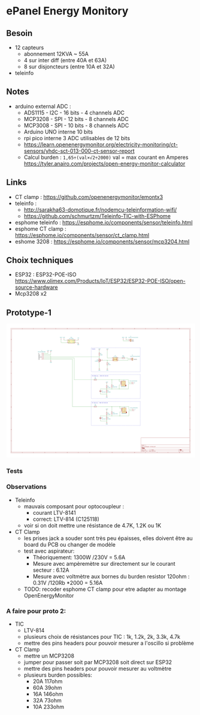 # ePanel Energy Monitory

## Besoin

 - 12 capteurs
   - abonnement 12KVA ~ 55A
   - 4 sur inter diff (entre 40A et 63A)
   - 8 sur disjoncteurs (entre 10A et 32A)
 - teleinfo
 
## Notes

 - arduino external ADC :
   - ADS1115 - I2C - 16 bits - 4 channels ADC
   - MCP3208 - SPI - 12 bits - 8 channels ADC
   - MCP3008 - SPI - 10 bits - 8 channels ADC
   - Arduino UNO interne 10 bits
   - rpi pico interne 3 ADC utilisables de 12 bits
   - https://learn.openenergymonitor.org/electricity-monitoring/ct-sensors/yhdc-sct-013-000-ct-sensor-report
   - Calcul burden : `1,65÷(val×√2÷2000)` val = max courant en Amperes https://tyler.anairo.com/projects/open-energy-monitor-calculator

## Links

 - CT clamp : https://github.com/openenergymonitor/emontx3
 - teleinfo :
   - http://sarakha63-domotique.fr/nodemcu-teleinformation-wifi/
   - https://github.com/schmurtzm/Teleinfo-TIC-with-ESPhome
 - esphome teleinfo : https://esphome.io/components/sensor/teleinfo.html
 - esphome CT clamp : https://esphome.io/components/sensor/ct_clamp.html
 - eshome 3208 : https://esphome.io/components/sensor/mcp3204.html
## Choix techniques

 - ESP32 : ESP32-POE-ISO https://www.olimex.com/Products/IoT/ESP32/ESP32-POE-ISO/open-source-hardware
 - Mcp3208 x2

## Prototype-1

![](prototype-1/schematic.png)

### Tests

### Observations

- Teleinfo
  - mauvais composant pour optocoupleur :
    - courant LTV-8141
    - correct: LTV-814 (C125118)
  - voir si on doit mettre une résistance de 4.7K, 1.2K ou 1K
- CT Clamp
  - les prises jack a souder sont très peu épaisses, elles doivent être au board du PCB ou changer de modèle
  - test avec aspirateur:
    - Théoriquement: 1300W /230V = 5.6A
    - Mesure avec ampèremètre sur directement sur le courant secteur : 6.12A
    - Mesure avec voltmètre aux bornes du burden resistor 120ohm : 0.31V /120Rb *2000 = 5.16A
  - TODO: recoder esphome CT clamp pour etre adapter au montage OpenEnergyMonitor

### A faire pour proto 2:

- TIC
  - LTV-814
  - plusieurs choix de résistances pour TIC : 1k, 1.2k, 2k, 3.3k, 4.7k
  - mettre des pins headers pour pouvoir mesurer a l'oscillo si problème
- CT Clamp
  - mettre un MCP3208
  - jumper pour passer soit par MCP3208 soit direct sur ESP32
  - mettre des pins headers pour pouvoir mesurer au voltmètre
  - plusieurs burden possibles:
    - 20A 117ohm
    - 60A 39ohm
    - 16A 146ohm
    - 32A 73ohm
    - 10A 233ohm
